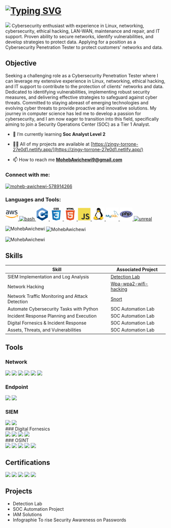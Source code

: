 # [![Typing SVG](https://readme-typing-svg.demolab.com/?lines=Moheb+Awichewi;Cyber+Security+Analyst;Ethical+Hacker)](https://git.io/typing-svg)
<a href="https://www.linkedin.com/in/moheb-awichewi-578914266/"><img src="https://img.shields.io/badge/-LinkedIn-0072b1?&style=for-the-badge&logo=linkedin&logoColor=white" /></a>
Cybersecurity enthusiast with experience in Linux, networking, cybersecurity, ethical hacking, LAN-WAN, maintenance and repair, and IT support. Proven ability to secure networks, identify vulnerabilities, and develop strategies to protect data. Applying for a position as a Cybersecurity Penetration Tester to protect customers' networks and data.

## Objective
Seeking a challenging role as a Cybersecurity Penetration Tester where I can leverage my extensive experience in Linux, networking, ethical hacking, and IT support to contribute to the protection of clients' networks and data. Dedicated to identifying vulnerabilities, implementing robust security measures, and delivering effective strategies to safeguard against cyber threats. Committed to staying abreast of emerging technologies and evolving cyber threats to provide proactive and innovative solutions.
My journey in computer science has led me to develop a passion for cybersecurity, and I am now eager to transition into this field, specifically aiming to join a Security Operations Center (SOC) as a Tier 1 Analyst.


- 🌱 I’m currently learning **Soc Analyst Level 2**

- 👨‍💻 All of my projects are available at [https://zingy-torrone-27e0d1.netlify.app/](https://zingy-torrone-27e0d1.netlify.app/)

- 📫 How to reach me **MohebAwichewi9@gmail.com**

<h3 align="left">Connect with me:</h3>
<p align="left">
<a href=https://www.linkedin.com/in/moheb-awichewi-578914266/" target="blank"><img align="center" src="https://raw.githubusercontent.com/rahuldkjain/github-profile-readme-generator/master/src/images/icons/Social/linked-in-alt.svg" alt="moheb-awichewi-578914266" height="30" width="40" /></a>
</p>

<h3 align="left">Languages and Tools:</h3>
<p align="left"> <a href="https://aws.amazon.com" target="_blank" rel="noreferrer"> <img src="https://raw.githubusercontent.com/devicons/devicon/master/icons/amazonwebservices/amazonwebservices-original-wordmark.svg" alt="aws" width="40" height="40"/> </a> <a href="https://www.gnu.org/software/bash/" target="_blank" rel="noreferrer"> <img src="https://www.vectorlogo.zone/logos/gnu_bash/gnu_bash-icon.svg" alt="bash" width="40" height="40"/> </a> <a href="https://www.w3schools.com/cpp/" target="_blank" rel="noreferrer"> <img src="https://raw.githubusercontent.com/devicons/devicon/master/icons/cplusplus/cplusplus-original.svg" alt="cplusplus" width="40" height="40"/> </a> <a href="https://www.w3schools.com/css/" target="_blank" rel="noreferrer"> <img src="https://raw.githubusercontent.com/devicons/devicon/master/icons/css3/css3-original-wordmark.svg" alt="css3" width="40" height="40"/> </a> <a href="https://www.w3.org/html/" target="_blank" rel="noreferrer"> <img src="https://raw.githubusercontent.com/devicons/devicon/master/icons/html5/html5-original-wordmark.svg" alt="html5" width="40" height="40"/> </a> <a href="https://developer.mozilla.org/en-US/docs/Web/JavaScript" target="_blank" rel="noreferrer"> <img src="https://raw.githubusercontent.com/devicons/devicon/master/icons/javascript/javascript-original.svg" alt="javascript" width="40" height="40"/> </a> <a href="https://www.linux.org/" target="_blank" rel="noreferrer"> <img src="https://raw.githubusercontent.com/devicons/devicon/master/icons/linux/linux-original.svg" alt="linux" width="40" height="40"/> </a> <a href="https://www.mysql.com/" target="_blank" rel="noreferrer"> <img src="https://raw.githubusercontent.com/devicons/devicon/master/icons/mysql/mysql-original-wordmark.svg" alt="mysql" width="40" height="40"/> </a> <a href="https://www.php.net" target="_blank" rel="noreferrer"> <img src="https://raw.githubusercontent.com/devicons/devicon/master/icons/php/php-original.svg" alt="php" width="40" height="40"/> </a> <a href="https://unrealengine.com/" target="_blank" rel="noreferrer"> <img src="https://raw.githubusercontent.com/kenangundogan/fontisto/036b7eca71aab1bef8e6a0518f7329f13ed62f6b/icons/svg/brand/unreal-engine.svg" alt="unreal" width="40" height="40"/> </a> </p>

<p><img align="left" src="https://github-readme-stats.vercel.app/api/top-langs?username=mohebawihewi&show_icons=true&locale=en&layout=compact" alt="MohebAwichewi" /></p>

<p>&nbsp;<img align="center" src="https://github-readme-stats.vercel.app/api?username=mohebawihewi&show_icons=true&locale=en" alt="MohebAwichewi" /></p>

<p><img align="center" src="https://github-readme-streak-stats.herokuapp.com/?user=mohebawihewi&" alt="MohebAwichewi" /></p>

## Skills

| Skill                                         | Associated Project         |
|-----------------------------------------------|----------------------------|
| SIEM Implementation and Log Analysis          | <a href="https://github.com/MohebAwichewi/Detection-lab">Detection Lab</a>|
| Network Hacking | <a href="https://github.com/MohebAwichewi/Wpa-Wpa2-Wifi-Hacking">Wpa-wpa2-wifi-hacking</a>|
| Network Traffic Monitoring and Attack Detection | <a href="https://google.com">Snort</a>|
| Automate Cybersecurity Tasks with Python       | SOC Automation Lab|
| Incident Response Planning and Execution      | SOC Automation Lab|
| Digital Fornesics & Incident Response         | SOC Automation Lab|
| Assets, Threats, and Vulnerabilities | SOC Automation Lab|

## Tools
### Network
<div>
    <img src="https://img.shields.io/badge/-Wireshark-1679A7?&style=for-the-badge&logo=Wireshark&logoColor=white" />
    <img src="https://img.shields.io/badge/-Suricata-EF3B2D?&style=for-the-badge&logo=Suricata&logoColor=white" />
    <img src="https://img.shields.io/badge/-Zeek-777BB4?&style=for-the-badge&logo=Zeek&logoColor=white" />
    <img src="https://img.shields.io/badge/-Snort-FF6600?style=for-the-badge&logo=Snort&logoColor=white"/>
    <img src="https://img.shields.io/badge/-Brim-2F80ED?style=for-the-badge&logo=Brim&logoColor=white"/>
    <img src="https://img.shields.io/badge/-Nmap-2C2D72?style=for-the-badge&logo=nmap&logoColor=white"/>

</div>

### Endpoint
<div>
 <img src="https://img.shields.io/badge/-Sysmon-007ACC?style=for-the-badge&logo=Windows&logoColor=white"/>
 <img src="https://img.shields.io/badge/-osquery-4EAA25?style=for-the-badge&logo=osquery&logoColor=white"/>
</div>

### SIEM
<div>
    <img src="https://img.shields.io/badge/-Splunk-000000?&style=for-the-badge&logo=Splunk&logoColor=white" />
    <img src="https://img.shields.io/badge/-Elastic-005571?&style=for-the-badge&logo=Elastic&logoColor=white" />
</div>
### Digital Fornesics
<div>
    <img src="https://img.shields.io/badge/-Autopsy-007ACC?style=for-the-badge&logo=Autopsy&logoColor=white"/>
    <img src="https://img.shields.io/badge/-Redline-BB0000?style=for-the-badge&logo=fireeye&logoColor=white"/>
    <img src="https://img.shields.io/badge/-KAPE-007ACC?style=for-the-badge&logo=windows&logoColor=white"/>
    <img src="https://img.shields.io/badge/-The%20Hive-FF6600?style=for-the-badge&logo=thehive&logoColor=white"/>
</div>
### OSINT
<div>
<img src="https://img.shields.io/badge/-SpiderFoot-2E8B57?style=for-the-badge&logo=spiderfoot&logoColor=white"/>
<img src="https://img.shields.io/badge/-Maltego-6F4E37?style=for-the-badge&logo=maltego&logoColor=white"/>
<img src="https://img.shields.io/badge/-Recon--ng-FF6600?style=for-the-badge&logo=recon-ng&logoColor=white"/>
<img src="https://img.shields.io/badge/-DNS%20Lookup-007ACC?style=for-the-badge&logo=dns&logoColor=white"/>
<img src="https://img.shields.io/badge/-Shodan-FF0000?style=for-the-badge&logo=shodan&logoColor=white"/>
</div>

## Certifications
<div>
<img src="https://img.shields.io/badge/Google%20Cybersecurity%20Professional%20Certificate-blue"/>
<img src="https://img.shields.io/badge/Cisco%20Junior%20Cyber%20Security%20Analyst-Certification-blue"/>
<img src="https://img.shields.io/badge/Cisco%20Ethical%20Hacker%20Certification-white"/>
<img src="https://img.shields.io/badge/TryHackMe%20Pre--Security%20Certificate-red"/>
<img src="https://img.shields.io/badge/TryHackMe%20SOC%20Analyst%20Level%201-Blue"/>

## Projects
- Detection Lab
- SOC Automation Project
- IAM Solutions
- Infographie To rise Security Awareness on Passwords


